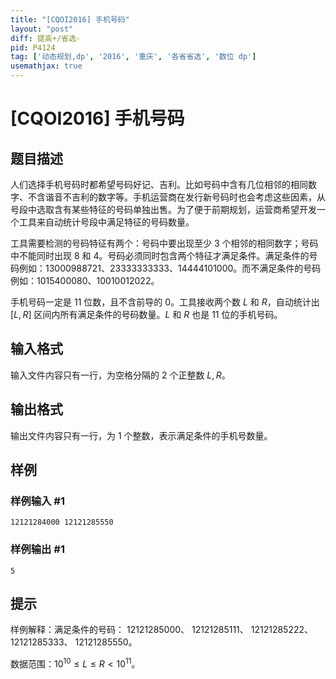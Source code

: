 ```yaml
---
title: "[CQOI2016] 手机号码"
layout: "post"
diff: 提高+/省选-
pid: P4124
tag: ['动态规划,dp', '2016', '重庆', '各省省选', '数位 dp']
usemathjax: true
---
```


# [CQOI2016] 手机号码
## 题目描述

人们选择手机号码时都希望号码好记、吉利。比如号码中含有几位相邻的相同数字、不含谐音不吉利的数字等。手机运营商在发行新号码时也会考虑这些因素，从号段中选取含有某些特征的号码单独出售。为了便于前期规划，运营商希望开发一个工具来自动统计号段中满足特征的号码数量。

工具需要检测的号码特征有两个：号码中要出现至少 $3$ 个相邻的相同数字；号码中不能同时出现 $8$ 和 $4$。号码必须同时包含两个特征才满足条件。满足条件的号码例如：13000988721、23333333333、14444101000。而不满足条件的号码例如：1015400080、10010012022。

手机号码一定是 $11$ 位数，且不含前导的 $0$。工具接收两个数 $L$ 和 $R$，自动统计出 $[L,R]$ 区间内所有满足条件的号码数量。$L$ 和 $R$ 也是 $11$ 位的手机号码。
## 输入格式

输入文件内容只有一行，为空格分隔的 $2$ 个正整数 $L,R$。
## 输出格式

输出文件内容只有一行，为 $1$ 个整数，表示满足条件的手机号数量。
## 样例

### 样例输入 #1
```
12121284000 12121285550
```
### 样例输出 #1
```
5
```
## 提示

样例解释：满足条件的号码： 12121285000、 12121285111、 12121285222、 12121285333、 12121285550。

数据范围：$10^{10}\leq L\leq R<10^{11}$。
